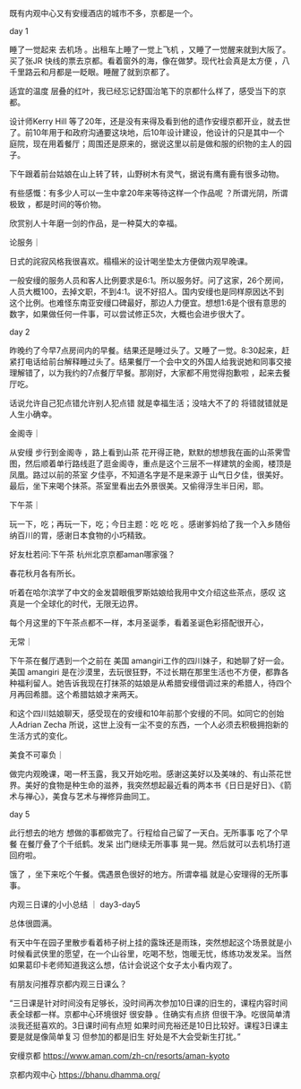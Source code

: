 

既有内观中心又有安缦酒店的城市不多，京都是一个。





day 1

睡了一觉起来 去机场 。出租车上睡了一觉上飞机 ，又睡了一觉醒来就到大阪了。买了张JR 快线的票去京都。看着窗外的海，像在做梦。现代社会真是太方便 ，八千里路云和月都是一眨眼。睡醒了就到京都了。




适宜的温度 层叠的红叶，我已经忘记舒国治笔下的京都什么样了，感受当下的京都。



设计师Kerry Hill 等了20年，还是没有来得及看到他的遗作安缦京都开业，就去世了。前10年用于和政府沟通要这块地，后10年设计建设，他设计的只是其中一个庭院，现在用着餐厅；周围还是原来的，据说这里以前是做和服的织物的主人的园子。



下午跟着前台姑娘在山上转了转，山野树木有灵气，据说有鹰有鹿有很多动物。

有些感慨：有多少人可以一生中拿20年来等待这样一个作品呢 ？所谓光阴，所谓极致 ，都是时间的等价物。

欣赏别人十年磨一剑的作品，是一种莫大的幸福。





论服务｜



日式的詫寂风格我很喜欢。榻榻米的设计喝坐垫太方便做内观早晚课。



一般安缦的服务人员和客人比例要求是6:1。所以服务好。问了这家，26个房间，人员大概100，去掉文职，不到4:1。说不好招人。国内安缦也是同样原因达不到这个比例。也难怪东南亚安缦口碑最好，那边人力便宜。想想1:6是个很有意思的数字，如果做任何一件事，可以尝试修正5次，大概也会进步很大了。





day 2



昨晚约了今早7点房间内的早餐。结果还是睡过头了。又睡了一觉。8:30起来，赶紧打电话给前台解释睡过头了。结果餐厅一个会中文的外国人给我说她和同事交接理解错了，以为我约的7点餐厅早餐。那刚好，大家都不用觉得抱歉啦 ，起来去餐厅吃。

话说允许自己犯点错允许别人犯点错 就是幸福生活；没啥大不了的 将错就错就是人生小确幸。





金阁寺｜

从安缦 步行到金阁寺 ，路上看到山茶 花开得正艳，默默的想想我在画的山茶霁雪图，然后顺着单行路线逛了逛金阁寺，重点是这个三层不一样建筑的金阁，楼顶是凤凰。路过以前的茶室 夕佳亭，不知道名字是不是来源于 山气日夕佳，很美好。最后，坐下来喝个抹茶。茶室里看出去外景很美。又偷得浮生半日闲，耶。





下午茶｜



玩一下，吃；再玩一下，吃；今日主题：吃 吃 吃 。感谢爹妈给了我一个入乡随俗纳百川的胃，感谢日本食物的小巧精致。


好友杜若问:下午茶 杭州北京京都aman哪家强？

春花秋月各有所长。

听着在哈尔滨学了中文的金发碧眼俄罗斯姑娘给我用中文介绍这些茶点，感叹 这真是一个全球化的时代，无限无边界。

每个月这里的下午茶点都不一样，本月圣诞季，看着圣诞色彩搭配很开心，



无常｜

下午茶在餐厅遇到一个之前在 美国 amangiri工作的四川妹子，和她聊了好一会。美国 amangiri 是在沙漠里，去玩很狂野，不过长期在那里生活也不方便，都靠各种福利留人。她告诉我现在打抹茶的姑娘是从希腊安缦借调过来的希腊人，待四个月再回希腊。这个希腊姑娘才来两天。



和这个四川姑娘聊天，感受现在的安缦和10年前那个安缦的不同。如同它的创始人Adrian Zecha 所说，这世上没有一尘不变的东西，一个人必须去积极拥抱新的生活方式的变化。





美食不可辜负｜ 





做完内观晚课，喝一杯玉露，我又开始吃啦。感谢这美好以及美味的、有山茶花世界。美好的食物是种生命的滋养，我突然想起最近看的两本书《日日是好日》、《箭术与禅心》，美食与艺术与禅修异曲同工。







day 5





此行想去的地方 想做的事都做完了。行程给自己留了一天白。无所事事 吃了个早餐 在餐厅叠了个千纸鹤。发呆 出门继续无所事事 晃一晃。然后就可以去机场打道回府啦。



饿了 ，坐下来吃个午餐。偶遇景色很好的地方。所谓幸福 就是心安理得的无所事事。









内观三日课的小小总结 ｜ day3-day5



总体很圆满。

有天中午在园子里散步看着柿子树上挂的露珠还是雨珠，突然想起这个场景就是小时候看武侠里的愿望，在一个山谷里，吃喝不愁，饱暖无忧，练练功发发呆。当然如果葛印卡老师知道我这么想，估计会说这个女子太小看内观了。



有朋友问推荐京都内观三日课么？



“三日课是针对时间没有足够长，没时间再次参加10日课的旧生的，课程内容时间表全球都一样。京都中心环境很好 很安静 。住确实有点挤 但很干净。吃很简单清淡我还挺喜欢的。3日课时间有点短 如果时间充裕还是10日比较好。课程3日课主要是就是像简单复习 但参加的都是旧生 好处是不大会受新生打扰。”





安缦京都 https://www.aman.com/zh-cn/resorts/aman-kyoto

京都内观中心 https://bhanu.dhamma.org/
